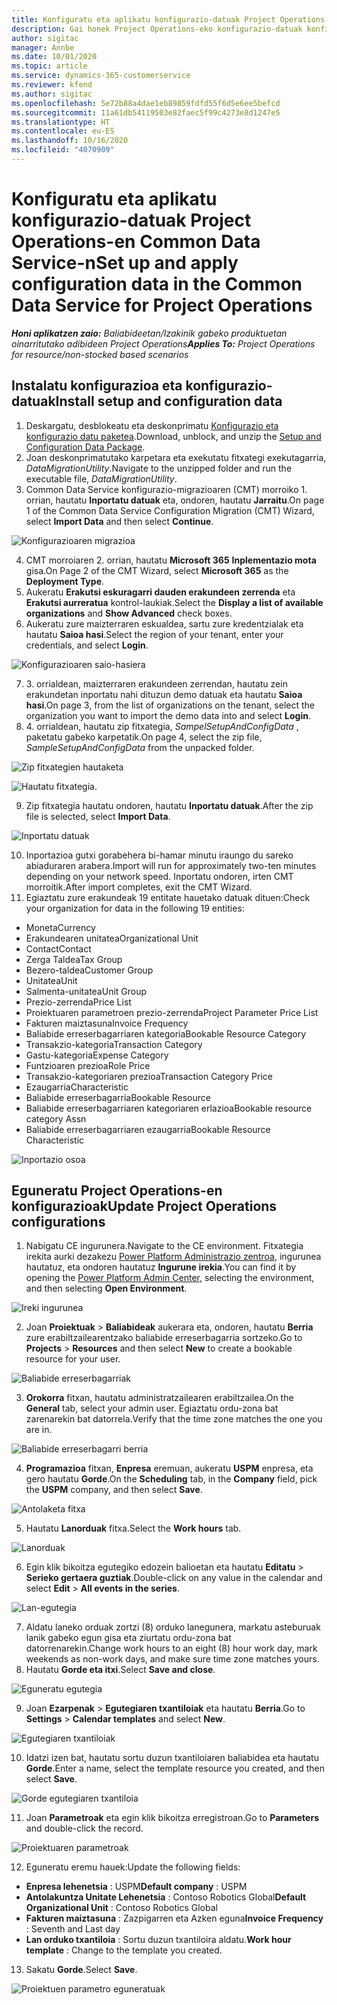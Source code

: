 ```yaml
---
title: Konfiguratu eta aplikatu konfigurazio-datuak Project Operations-en Common Data Service-n
description: Gai honek Project Operations-eko konfigurazio-datuak konfiguratzeari eta aplikatzeari buruzko informazioa eskaintzen du.
author: sigitac
manager: Annbe
ms.date: 10/01/2020
ms.topic: article
ms.service: dynamics-365-customerservice
ms.reviewer: kfend
ms.author: sigitac
ms.openlocfilehash: 5e72b88a4dae1eb89859fdfd55f6d5e6ee5befcd
ms.sourcegitcommit: 11a61db54119503e82faec5f99c4273e8d1247e5
ms.translationtype: HT
ms.contentlocale: eu-ES
ms.lasthandoff: 10/16/2020
ms.locfileid: "4070909"
---
```

# <a name="set-up-and-apply-configuration-data-in-the-common-data-service-for-project-operations"></a><span data-ttu-id="ede7b-103">Konfiguratu eta aplikatu konfigurazio-datuak Project Operations-en Common Data Service-n</span><span class="sxs-lookup"><span data-stu-id="ede7b-103">Set up and apply configuration data in the Common Data Service for Project Operations</span></span>

<span data-ttu-id="ede7b-104">_**Honi aplikatzen zaio:** Baliabideetan/Izakinik gabeko produktuetan oinarritutako adibideen Project Operations_</span><span class="sxs-lookup"><span data-stu-id="ede7b-104">_**Applies To:** Project Operations for resource/non-stocked based scenarios_</span></span>

## <a name="install-setup-and-configuration-data"></a><span data-ttu-id="ede7b-105">Instalatu konfigurazioa eta konfigurazio-datuak</span><span class="sxs-lookup"><span data-stu-id="ede7b-105">Install setup and configuration data</span></span>

1. <span data-ttu-id="ede7b-106">Deskargatu, desblokeatu eta deskonprimatu [Konfigurazio eta konfigurazio datu paketea](https://download.microsoft.com/download/1/3/4/1349369c-6209-42b7-b3b4-5be0e67cacd8/ProjOpsSampleSetupData-%20Integrated%20UR1.zip).</span><span class="sxs-lookup"><span data-stu-id="ede7b-106">Download, unblock, and unzip the [Setup and Configuration Data Package](https://download.microsoft.com/download/1/3/4/1349369c-6209-42b7-b3b4-5be0e67cacd8/ProjOpsSampleSetupData-%20Integrated%20UR1.zip).</span></span>
2. <span data-ttu-id="ede7b-107">Joan deskonprimatutako karpetara eta exekutatu fitxategi exekutagarria, *DataMigrationUtility*.</span><span class="sxs-lookup"><span data-stu-id="ede7b-107">Navigate to the unzipped folder and run the executable file, *DataMigrationUtility*.</span></span>
3. <span data-ttu-id="ede7b-108">Common Data Service konfigurazio-migrazioaren (CMT) morroiko 1. orrian, hautatu **Inportatu datuak** eta, ondoren, hautatu **Jarraitu**.</span><span class="sxs-lookup"><span data-stu-id="ede7b-108">On page 1 of the Common Data Service Configuration Migration (CMT) Wizard, select **Import Data** and then select **Continue**.</span></span>

![Konfigurazioaren migrazioa](./media/1ConfigurationMigration.png)

4. <span data-ttu-id="ede7b-110">CMT morroiaren 2. orrian, hautatu **Microsoft 365** **Inplementazio mota** gisa.</span><span class="sxs-lookup"><span data-stu-id="ede7b-110">On Page 2 of the CMT Wizard, select **Microsoft 365** as the **Deployment Type**.</span></span>
5. <span data-ttu-id="ede7b-111">Aukeratu **Erakutsi eskuragarri dauden erakundeen zerrenda** eta **Erakutsi aurreratua** kontrol-laukiak.</span><span class="sxs-lookup"><span data-stu-id="ede7b-111">Select the **Display a list of available organizations** and **Show Advanced** check boxes.</span></span>
6. <span data-ttu-id="ede7b-112">Aukeratu zure maizterraren eskualdea, sartu zure kredentzialak eta hautatu **Saioa hasi**.</span><span class="sxs-lookup"><span data-stu-id="ede7b-112">Select the region of your tenant, enter your credentials, and select **Login**.</span></span>

![Konfigurazioaren saio-hasiera](./media/2ConfigurationSignin.png)

7. <span data-ttu-id="ede7b-114">3. orrialdean, maizterraren erakundeen zerrendan, hautatu zein erakundetan inportatu nahi dituzun demo datuak eta hautatu **Saioa hasi**.</span><span class="sxs-lookup"><span data-stu-id="ede7b-114">On page 3, from the list of organizations on the tenant, select the organization you want to import the demo data into and select **Login**.</span></span>
8. <span data-ttu-id="ede7b-115">4. orrialdean, hautatu zip fitxategia, *SampelSetupAndConfigData* , paketatu gabeko karpetatik.</span><span class="sxs-lookup"><span data-stu-id="ede7b-115">On page 4, select the zip file, *SampleSetupAndConfigData* from the unpacked folder.</span></span>

![Zip fitxategien hautaketa](./media/3ZipFile.png)

![Hautatu fitxategia.](./media/4SelectAFile.png)

9. <span data-ttu-id="ede7b-118">Zip fitxategia hautatu ondoren, hautatu **Inportatu datuak**.</span><span class="sxs-lookup"><span data-stu-id="ede7b-118">After the zip file is selected, select **Import Data**.</span></span>

![Inportatu datuak](./media/5ImportData.png)

10. <span data-ttu-id="ede7b-120">Inportazioa gutxi gorabehera bi-hamar minutu iraungo du sareko abiaduraren arabera.</span><span class="sxs-lookup"><span data-stu-id="ede7b-120">Import will run for approximately two-ten minutes depending on your network speed.</span></span> <span data-ttu-id="ede7b-121">Inportatu ondoren, irten CMT morroitik.</span><span class="sxs-lookup"><span data-stu-id="ede7b-121">After import completes, exit the CMT Wizard.</span></span> 
11. <span data-ttu-id="ede7b-122">Egiaztatu zure erakundeak 19 entitate hauetako datuak dituen:</span><span class="sxs-lookup"><span data-stu-id="ede7b-122">Check your organization for data in the following 19 entities:</span></span>

  - <span data-ttu-id="ede7b-123">Moneta</span><span class="sxs-lookup"><span data-stu-id="ede7b-123">Currency</span></span>
  - <span data-ttu-id="ede7b-124">Erakundearen unitatea</span><span class="sxs-lookup"><span data-stu-id="ede7b-124">Organizational Unit</span></span>
  - <span data-ttu-id="ede7b-125">Contact</span><span class="sxs-lookup"><span data-stu-id="ede7b-125">Contact</span></span>
  - <span data-ttu-id="ede7b-126">Zerga Taldea</span><span class="sxs-lookup"><span data-stu-id="ede7b-126">Tax Group</span></span>
  - <span data-ttu-id="ede7b-127">Bezero-taldea</span><span class="sxs-lookup"><span data-stu-id="ede7b-127">Customer Group</span></span>
  - <span data-ttu-id="ede7b-128">Unitatea</span><span class="sxs-lookup"><span data-stu-id="ede7b-128">Unit</span></span>
  - <span data-ttu-id="ede7b-129">Salmenta-unitatea</span><span class="sxs-lookup"><span data-stu-id="ede7b-129">Unit Group</span></span>
  - <span data-ttu-id="ede7b-130">Prezio-zerrenda</span><span class="sxs-lookup"><span data-stu-id="ede7b-130">Price List</span></span>
  - <span data-ttu-id="ede7b-131">Proiektuaren parametroen prezio-zerrenda</span><span class="sxs-lookup"><span data-stu-id="ede7b-131">Project Parameter Price List</span></span>
  - <span data-ttu-id="ede7b-132">Fakturen maiztasuna</span><span class="sxs-lookup"><span data-stu-id="ede7b-132">Invoice Frequency</span></span>
  - <span data-ttu-id="ede7b-133">Baliabide erreserbagarriaren kategoria</span><span class="sxs-lookup"><span data-stu-id="ede7b-133">Bookable Resource Category</span></span>
  - <span data-ttu-id="ede7b-134">Transakzio-kategoria</span><span class="sxs-lookup"><span data-stu-id="ede7b-134">Transaction Category</span></span>
  - <span data-ttu-id="ede7b-135">Gastu-kategoria</span><span class="sxs-lookup"><span data-stu-id="ede7b-135">Expense Category</span></span>
  - <span data-ttu-id="ede7b-136">Funtzioaren prezioa</span><span class="sxs-lookup"><span data-stu-id="ede7b-136">Role Price</span></span>
  - <span data-ttu-id="ede7b-137">Transakzio-kategoriaren prezioa</span><span class="sxs-lookup"><span data-stu-id="ede7b-137">Transaction Category Price</span></span>
  - <span data-ttu-id="ede7b-138">Ezaugarria</span><span class="sxs-lookup"><span data-stu-id="ede7b-138">Characteristic</span></span>
  - <span data-ttu-id="ede7b-139">Baliabide erreserbagarria</span><span class="sxs-lookup"><span data-stu-id="ede7b-139">Bookable Resource</span></span>
  - <span data-ttu-id="ede7b-140">Baliabide erreserbagarriaren kategoriaren erlazioa</span><span class="sxs-lookup"><span data-stu-id="ede7b-140">Bookable resource category Assn</span></span>
  - <span data-ttu-id="ede7b-141">Baliabide erreserbagarriaren ezaugarria</span><span class="sxs-lookup"><span data-stu-id="ede7b-141">Bookable Resource Characteristic</span></span>

![Inportazio osoa](./media/6CompleteImport.png)

## <a name="update-project-operations-configurations"></a><span data-ttu-id="ede7b-143">Eguneratu Project Operations-en konfigurazioak</span><span class="sxs-lookup"><span data-stu-id="ede7b-143">Update Project Operations configurations</span></span>

1. <span data-ttu-id="ede7b-144">Nabigatu CE ingurunera.</span><span class="sxs-lookup"><span data-stu-id="ede7b-144">Navigate to the CE environment.</span></span> <span data-ttu-id="ede7b-145">Fitxategia irekita aurki dezakezu [Power Platform Administrazio zentroa](https://admin.powerplatform.microsoft.com/environments), ingurunea hautatuz, eta ondoren hautatuz **Ingurune irekia**.</span><span class="sxs-lookup"><span data-stu-id="ede7b-145">You can find it by opening the [Power Platform Admin Center](https://admin.powerplatform.microsoft.com/environments), selecting the environment, and then selecting **Open Environment**.</span></span> 

![Ireki ingurunea](./media/7OpenEnvironment.png)

2. <span data-ttu-id="ede7b-147">Joan **Proiektuak** > **Baliabideak** aukerara eta, ondoren, hautatu **Berria** zure erabiltzailearentzako baliabide erreserbagarria sortzeko.</span><span class="sxs-lookup"><span data-stu-id="ede7b-147">Go to **Projects** > **Resources** and then select **New** to create a bookable resource for your user.</span></span>

![Baliabide erreserbagarriak](./media/8BookableResources.png)

3. <span data-ttu-id="ede7b-149">**Orokorra** fitxan, hautatu administratzailearen erabiltzailea.</span><span class="sxs-lookup"><span data-stu-id="ede7b-149">On the **General** tab, select your admin user.</span></span> <span data-ttu-id="ede7b-150">Egiaztatu ordu-zona bat zarenarekin bat datorrela.</span><span class="sxs-lookup"><span data-stu-id="ede7b-150">Verify that the time zone matches the one you are in.</span></span> 

![Baliabide erreserbagarri berria](./media/9NewBookableResource.png)

4. <span data-ttu-id="ede7b-152">**Programazioa** fitxan, **Enpresa** eremuan, aukeratu **USPM** enpresa, eta gero hautatu **Gorde**.</span><span class="sxs-lookup"><span data-stu-id="ede7b-152">On the **Scheduling** tab, in the **Company** field, pick the **USPM** company, and then select **Save**.</span></span> 

![Antolaketa fitxa](./media/10SchedulingTab.png)

5. <span data-ttu-id="ede7b-154">Hautatu **Lanorduak** fitxa.</span><span class="sxs-lookup"><span data-stu-id="ede7b-154">Select the **Work hours** tab.</span></span>  

![Lanorduak](./media/11WorkHours.png)

6. <span data-ttu-id="ede7b-156">Egin klik bikoitza egutegiko edozein balioetan eta hautatu **Editatu** > **Serieko gertaera guztiak**.</span><span class="sxs-lookup"><span data-stu-id="ede7b-156">Double-click on any value in the calendar and select **Edit** > **All events in the series**.</span></span> 

![Lan-egutegia](./media/12WorkCalendar.png)

7. <span data-ttu-id="ede7b-158">Aldatu laneko orduak zortzi (8) orduko lanegunera, markatu asteburuak lanik gabeko egun gisa eta ziurtatu ordu-zona bat datorrenarekin.</span><span class="sxs-lookup"><span data-stu-id="ede7b-158">Change work hours to an eight (8) hour work day, mark weekends as non-work days, and make sure time zone matches yours.</span></span> 
8. <span data-ttu-id="ede7b-159">Hautatu **Gorde eta itxi**.</span><span class="sxs-lookup"><span data-stu-id="ede7b-159">Select **Save and close**.</span></span>

![Eguneratu egutegia](./media/13UpdateCalendar.png)

9. <span data-ttu-id="ede7b-161">Joan **Ezarpenak** > **Egutegiaren txantiloiak** eta hautatu **Berria**.</span><span class="sxs-lookup"><span data-stu-id="ede7b-161">Go to **Settings** > **Calendar templates** and select **New**.</span></span>
 
 ![Egutegiaren txantiloiak](./media/14CalendarTemplates.png)
 
 10. <span data-ttu-id="ede7b-163">Idatzi izen bat, hautatu sortu duzun txantiloiaren baliabidea eta hautatu **Gorde**.</span><span class="sxs-lookup"><span data-stu-id="ede7b-163">Enter a name, select the template resource you created, and then select **Save**.</span></span> 
 
 ![Gorde egutegiaren txantiloia](./media/15SaveCalendarTemplate.png)
 
 11. <span data-ttu-id="ede7b-165">Joan **Parametroak** eta egin klik bikoitza erregistroan.</span><span class="sxs-lookup"><span data-stu-id="ede7b-165">Go to **Parameters** and double-click the record.</span></span> 
 
 ![Proiektuaren parametroak](./media/16ProjectParameters.png)
 
12. <span data-ttu-id="ede7b-167">Eguneratu eremu hauek:</span><span class="sxs-lookup"><span data-stu-id="ede7b-167">Update the following fields:</span></span>

 - <span data-ttu-id="ede7b-168">**Enpresa lehenetsia** : USPM</span><span class="sxs-lookup"><span data-stu-id="ede7b-168">**Default company** : USPM</span></span>
 - <span data-ttu-id="ede7b-169">**Antolakuntza Unitate Lehenetsia** : Contoso Robotics Global</span><span class="sxs-lookup"><span data-stu-id="ede7b-169">**Default Organizational Unit** : Contoso Robotics Global</span></span>
 - <span data-ttu-id="ede7b-170">**Fakturen maiztasuna** : Zazpigarren eta Azken eguna</span><span class="sxs-lookup"><span data-stu-id="ede7b-170">**Invoice Frequency** : Seventh and Last day</span></span>
 - <span data-ttu-id="ede7b-171">**Lan orduko txantiloia** : Sortu duzun txantiloira aldatu.</span><span class="sxs-lookup"><span data-stu-id="ede7b-171">**Work hour template** : Change to the template you created.</span></span>

13. <span data-ttu-id="ede7b-172">Sakatu **Gorde**.</span><span class="sxs-lookup"><span data-stu-id="ede7b-172">Select **Save**.</span></span> 

![Proiektuen parametro eguneratuak](./media/17UpdatedProjectParameters.png)
